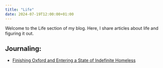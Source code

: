 ```yaml
---
title: "Life"
date: 2024-07-19T12:00:00+01:00
---
```


Welcome to the Life section of my blog. Here, I share articles about life and figuring it out.

## Journaling:

- [Finishing Oxford and Entering a State of Indefinite Homeless](/blog/life/homelessness/)
